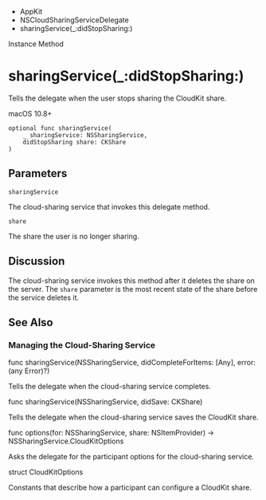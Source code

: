 

- AppKit
- NSCloudSharingServiceDelegate
-  sharingService(\_:didStopSharing:) 

Instance Method

# sharingService(\_:didStopSharing:)

Tells the delegate when the user stops sharing the CloudKit share.

macOS 10.8+

``` source
optional func sharingService(
    _ sharingService: NSSharingService,
    didStopSharing share: CKShare
)
```

## Parameters 

`sharingService`  

The cloud-sharing service that invokes this delegate method.

`share`  

The share the user is no longer sharing.

## Discussion

The cloud-sharing service invokes this method after it deletes the share on the server. The `share` parameter is the most recent state of the share before the service deletes it.

## See Also

### Managing the Cloud-Sharing Service

func sharingService(NSSharingService, didCompleteForItems: [Any], error: (any Error)?)

Tells the delegate when the cloud-sharing service completes.

func sharingService(NSSharingService, didSave: CKShare)

Tells the delegate when the cloud-sharing service saves the CloudKit share.

func options(for: NSSharingService, share: NSItemProvider) -> NSSharingService.CloudKitOptions

Asks the delegate for the participant options for the cloud-sharing service.

struct CloudKitOptions

Constants that describe how a participant can configure a CloudKit share.

